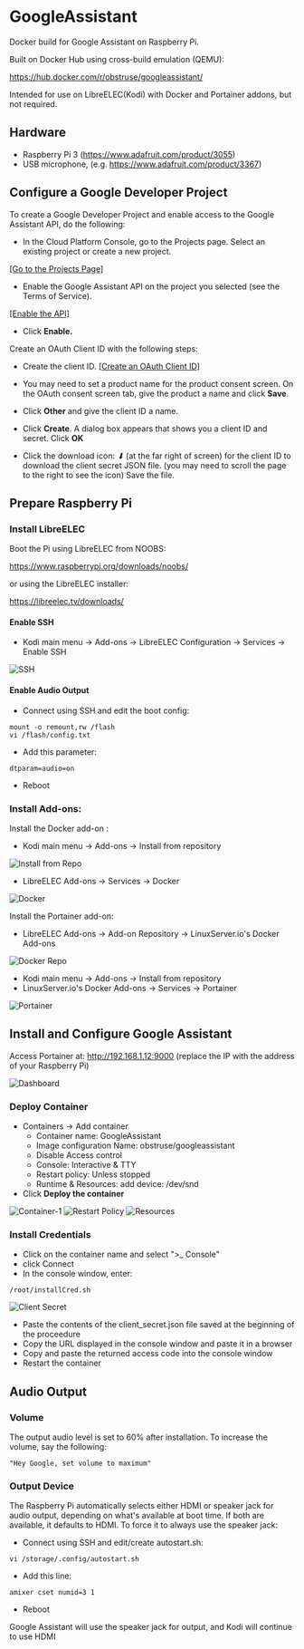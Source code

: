 # GoogleAssistant
Docker build for Google Assistant on Raspberry Pi.

Built on Docker Hub using cross-build emulation (QEMU):

https://hub.docker.com/r/obstruse/googleassistant/

Intended for use on LibreELEC(Kodi) with Docker and Portainer addons, but not required.

## Hardware

- Raspberry Pi 3 (https://www.adafruit.com/product/3055)
- USB microphone, (e.g. https://www.adafruit.com/product/3367)


## Configure a Google Developer Project

To create a Google Developer Project and enable access to the Google Assistant API, do the following:

* In the Cloud Platform Console, go to the Projects page. Select an existing project or create a new project.

[[Go to the Projects Page]](https://console.cloud.google.com/project)

* Enable the Google Assistant API on the project you selected (see the Terms of Service).

[[Enable the API]](https://console.developers.google.com/apis/api/embeddedassistant.googleapis.com/overview)

* Click **Enable.**

Create an OAuth Client ID with the following steps:

* Create the client ID.  [[Create an OAuth Client ID]](https://console.developers.google.com/apis/credentials/oauthclient)

* You may need to set a product name for the product consent screen. On the OAuth consent screen tab, give the product a name and click **Save**.

* Click **Other** and give the client ID a name.

* Click **Create**. A dialog box appears that shows you a client ID and secret. Click **OK**

* Click the download icon: *⬇* (at the far right of screen) for the client ID to download the client secret JSON file. (you may need to scroll the page to the right to see the icon) Save the file.


## Prepare Raspberry Pi

### Install LibreELEC

Boot the Pi using LibreELEC from NOOBS:

https://www.raspberrypi.org/downloads/noobs/

or using the LibreELEC installer:

https://libreelec.tv/downloads/

#### Enable SSH

* Kodi main menu -> Add-ons -> LibreELEC Configuration -> Services -> Enable SSH

![SSH](Images/ssh.png)

#### Enable Audio Output

* Connect using SSH and edit the boot config:

```
mount -o remount,rw /flash
vi /flash/config.txt
```

* Add this parameter:

```
dtparam=audio=on
```

* Reboot

### Install Add-ons:

Install the Docker add-on :

* Kodi main menu ->  Add-ons -> Install from repository 

![Install from Repo](Images/installFromRep.png)

* LibreELEC Add-ons -> Services -> Docker

![Docker](Images/docker.png)

Install the Portainer add-on:
* LibreELEC Add-ons -> Add-on Repository -> LinuxServer.io's Docker Add-ons

![Docker Repo](Images/dockerRepo.png)

* Kodi main menu -> Add-ons -> Install from repository 
* LinuxServer.io's Docker Add-ons -> Services -> Portainer

![Portainer](Images/portainer.png)



## Install and Configure Google Assistant

Access Portainer at:  http://192.168.1.12:9000 (replace the IP with the address of your Raspberry Pi)

![Dashboard](Images/dashboard.png)

### Deploy Container

* Containers -> Add container
  * Container name: GoogleAssistant
  * Image configuration Name: obstruse/googleassistant
  * Disable Access control
  * Console:  Interactive & TTY
  * Restart policy: Unless stopped
  * Runtime & Resources: add device:  /dev/snd
* Click **Deploy the container**

![Container-1](Images/container1.png)
![Restart Policy](Images/restartpolicy.png)
![Resources](Images/resource.png)

### Install Credentials

* Click on the container name and select ">_ Console"
* click Connect
* In the console window, enter:
```
/root/installCred.sh
```
![Client Secret](Images/clientsecret.png)

* Paste the contents of the client_secret.json file saved at the beginning of the proceedure
* Copy the URL displayed in the console window and paste it in a browser
* Copy and paste the returned access code into the console window
* Restart the container


## Audio Output

### Volume

The output audio level is set to 60% after installation.  To increase the volume, say the following:
```
"Hey Google, set volume to maximum"
```

### Output Device

The Raspberry Pi automatically selects either HDMI or speaker jack for audio output, depending on what's available at boot time. If both are available, it defaults to HDMI.  To force it to always use the speaker jack:
* Connect using SSH and edit/create autostart.sh:
```
vi /storage/.config/autostart.sh
```
* Add this line:
```
amixer cset numid=3 1
```
* Reboot

Google Assistant will use the speaker jack for output, and Kodi will continue to use HDMI



